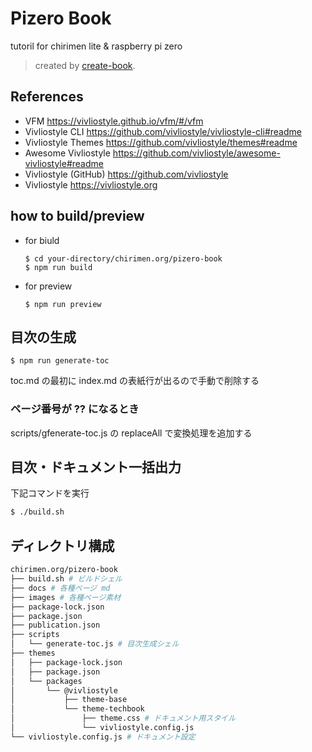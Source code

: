 # Pizero Book

tutoril for chirimen lite & raspberry pi zero

> created by [create-book](https://github.com/vivliostyle/create-book).

## References

- VFM <https://vivliostyle.github.io/vfm/#/vfm>
- Vivliostyle CLI <https://github.com/vivliostyle/vivliostyle-cli#readme>
- Vivliostyle Themes <https://github.com/vivliostyle/themes#readme>
- Awesome Vivliostyle <https://github.com/vivliostyle/awesome-vivliostyle#readme>
- Vivliostyle (GitHub) <https://github.com/vivliostyle>
- Vivliostyle <https://vivliostyle.org>

## how to build/preview

- for biuld
  ```
  $ cd your-directory/chirimen.org/pizero-book
  $ npm run build
  ```
- for preview
  ```
  $ npm run preview
  ```

## 目次の生成

```
$ npm run generate-toc
```

toc.md の最初に index.md の表紙行が出るので手動で削除する

### ページ番号が ?? になるとき

scripts/gfenerate-toc.js の replaceAll で変換処理を追加する

## 目次・ドキュメント一括出力
下記コマンドを実行

```sh
$ ./build.sh
```


## ディレクトリ構成

```sh
chirimen.org/pizero-book 
├── build.sh # ビルドシェル
├── docs # 各種ページ md
├── images # 各種ページ素材
├── package-lock.json
├── package.json
├── publication.json
├── scripts
│   └── generate-toc.js # 目次生成シェル
├── themes
│   ├── package-lock.json
│   ├── package.json
│   └── packages
│       └── @vivliostyle
│           ├── theme-base
│           └── theme-techbook
│               ├── theme.css # ドキュメント用スタイル
│               └── vivliostyle.config.js
└── vivliostyle.config.js # ドキュメント設定
```
